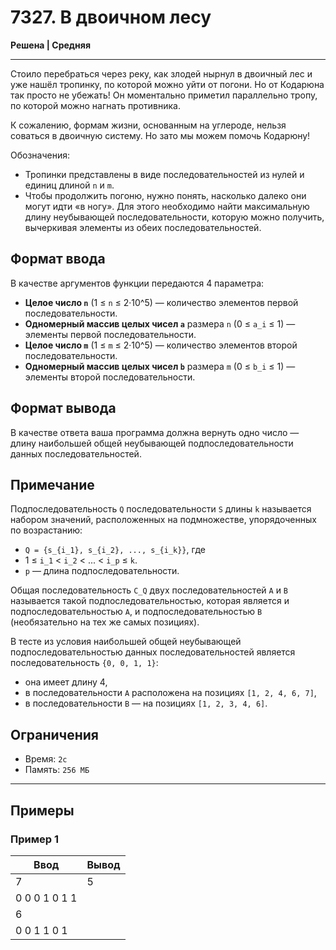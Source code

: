 # 7327. В двоичном лесу

**Решена | Средняя**

---

Стоило перебраться через реку, как злодей нырнул в двоичный лес и уже нашёл тропинку, по которой можно уйти от погони. Но от Кодарюна так просто не убежать! Он моментально приметил параллельно тропу, по которой можно нагнать противника.

К сожалению, формам жизни, основанным на углероде, нельзя соваться в двоичную систему. Но зато мы можем помочь Кодарюну!

Обозначения:
- Тропинки представлены в виде последовательностей из нулей и единиц длиной `n` и `m`.
- Чтобы продолжить погоню, нужно понять, насколько далеко они могут идти «в ногу». Для этого необходимо найти максимальную длину неубывающей последовательности, которую можно получить, вычеркивая элементы из обеих последовательностей.

## Формат ввода

В качестве аргументов функции передаются 4 параметра:

- **Целое число `n`** (1 ≤ `n` ≤ 2·10^5) — количество элементов первой последовательности.
- **Одномерный массив целых чисел `a`** размера `n` (0 ≤ `a_i` ≤ 1) — элементы первой последовательности.
- **Целое число `m`** (1 ≤ `m` ≤ 2·10^5) — количество элементов второй последовательности.
- **Одномерный массив целых чисел `b`** размера `m` (0 ≤ `b_i` ≤ 1) — элементы второй последовательности.

## Формат вывода

В качестве ответа ваша программа должна вернуть одно число — длину наибольшей общей неубывающей подпоследовательности данных последовательностей.

## Примечание

Подпоследовательность `Q` последовательности `S` длины `k` называется набором значений, расположенных на подмножестве, упорядоченных по возрастанию:
- `Q = {s_{i_1}, s_{i_2}, ..., s_{i_k}}`, где
- 1 ≤ `i_1` < `i_2` < ... < `i_p` ≤ `k`.
- `p` — длина подпоследовательности.

Общая последовательность `C_Q` двух последовательностей `A` и `B` называется такой подпоследовательностью, которая является и подпоследовательностью `A`, и подпоследовательностью `B` (необязательно на тех же самых позициях).

В тесте из условия наибольшей общей неубывающей подпоследовательностью данных последовательностей является последовательность `{0, 0, 1, 1}`:

- она имеет длину 4,
- в последовательности `A` расположена на позициях `[1, 2, 4, 6, 7]`,
- в последовательности `B` — на позициях `[1, 2, 3, 4, 6]`.

## Ограничения

- Время: `2c`
- Память: `256 МБ`

---
## Примеры

### Пример 1

| Ввод | Вывод |
|-------|--------|
| 7      |    5          |
|0 0 0 1 0 1 1 |        |
|6             |         |
|0 0 1 1 0 1   |       |

